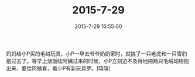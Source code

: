 ﻿---
title: "2015-7-29"
date: 2015-7-29 16:55:00
tags: 文字
categories: 爸爸
---
妈妈给小P买的毛绒玩具，小P一早去爷爷奶奶家时，就挑了一只老虎和一只雪豹抱过去了。等早上烧饭陆阿姨过来的时候，小P立刻迫不及待地把两只毛绒动物抱出来，要给阿姨看，看小P有新玩具罗。[嘻嘻]